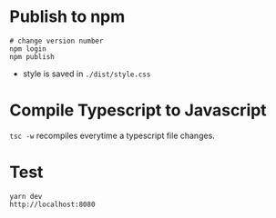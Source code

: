 # Publish to npm

```shell
# change version number
npm login
npm publish
```

- style is saved in `./dist/style.css`

# Compile Typescript to Javascript

`tsc -w` recompiles everytime a typescript file changes.

# Test

```shell
yarn dev
http://localhost:8080
```

